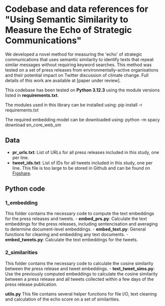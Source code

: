 # Codebase and data references for "Using Semantic Similarity to Measure the Echo of Strategic Communications"

We developed a novel method for measuring the 'echo' of strategic communications that uses semantic similarity to identify texts that repeat similar messages without requiring keyword searches. This method was tested on a set of press releases from environmentally-active organisations and their potential impact on Twitter discussion of climate change. Full details of this work are available at [paper under review].

This codebase has been tested on **Python 3.12.3** using the module versions listed in **requirements.txt**.

The modules used in this library can be installed using:
pip install -r requirements.txt

The required embedding model can be downloaded using:
python -m spacy download en_core_web_sm

## Data
 - **pr_urls.txt**: List of URLs for all press releases included in this study, one per line. 
 - **tweet_ids.txt**: List of IDs for all tweets included in this study, one per line. This file is too large to be stored in Github and can be found on [Figshare](https://dx.doi.org/10.6084/m9.figshare.28196000).

## Python code
 ### 1_embedding
 This folder contains the necessary code to compute the text embeddings for the press releases and tweets.
    - **embed_prs.py**: Calculate the text embeddings for the press releases, including sentencisation and averaging to determine document-level embeddings.
    - **embed_text.py**: General functions for cleaning and embedding any text documents.
    - **embed_tweets.py**: Calculate the text embeddings for the tweets.

 ### 2_similarities
 This folder contains the necessary code to calculate the cosine similarity between the press release and tweet embeddings.
    - **text_tweet_sims.py**: Use the previously computed embeddings to calculate the cosine similarity between a press release and all tweets collected within a few days of the press release publication.

 **utils.py**
 This file contains several helper functions for file I/O, text cleaning and calculation of the echo score on a set of similarities.